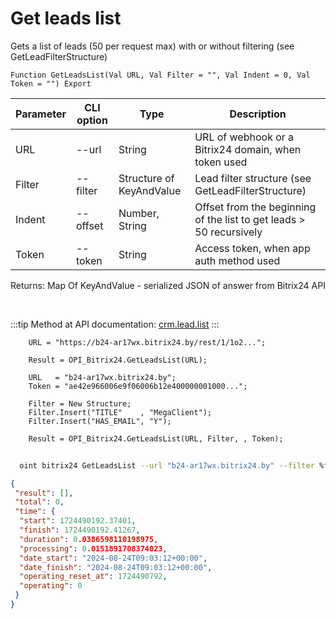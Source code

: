 ﻿---
sidebar_position: 4
---

# Get leads list
 Gets a list of leads (50 per request max) with or without filtering (see GetLeadFilterStructure)



`Function GetLeadsList(Val URL, Val Filter = "", Val Indent = 0, Val Token = "") Export`

  | Parameter | CLI option | Type | Description |
  |-|-|-|-|
  | URL | --url | String | URL of webhook or a Bitrix24 domain, when token used |
  | Filter | --filter | Structure of KeyAndValue | Lead filter structure (see GetLeadFilterStructure) |
  | Indent | --offset | Number, String | Offset from the beginning of the list to get leads > 50 recursively |
  | Token | --token | String | Access token, when app auth method used |

  
  Returns:  Map Of KeyAndValue - serialized JSON of answer from Bitrix24 API

<br/>

:::tip
Method at API documentation: [crm.lead.list](https://dev.1c-bitrix.ru/rest_help/crm/leads/crm_lead_list.php)
:::
<br/>


```bsl title="Code example"
    URL = "https://b24-ar17wx.bitrix24.by/rest/1/1o2...";

    Result = OPI_Bitrix24.GetLeadsList(URL);

    URL   = "b24-ar17wx.bitrix24.by";
    Token = "ae42e966006e9f06006b12e400000001000...";

    Filter = New Structure;
    Filter.Insert("TITLE"    , "MegaClient");
    Filter.Insert("HAS_EMAIL", "Y");

    Result = OPI_Bitrix24.GetLeadsList(URL, Filter, , Token);
```



```sh title="CLI command example"
    
  oint bitrix24 GetLeadsList --url "b24-ar17wx.bitrix24.by" --filter %filter% --offset %offset% --token "ec4dc366006e9f06006b12e400000001000..."

```

```json title="Result"
{
 "result": [],
 "total": 0,
 "time": {
  "start": 1724490192.37401,
  "finish": 1724490192.41267,
  "duration": 0.0386598110198975,
  "processing": 0.0151891708374023,
  "date_start": "2024-08-24T09:03:12+00:00",
  "date_finish": "2024-08-24T09:03:12+00:00",
  "operating_reset_at": 1724490792,
  "operating": 0
 }
}
```
